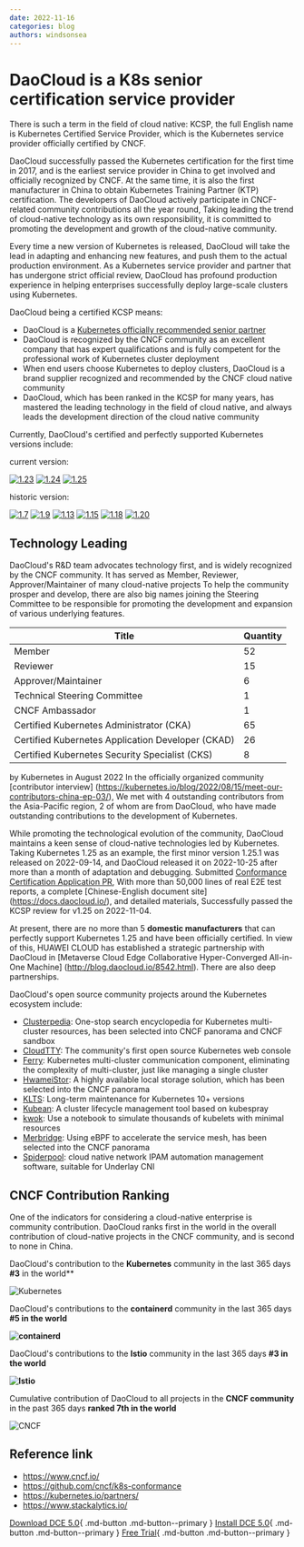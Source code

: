 ```yaml
---
date: 2022-11-16
categories: blog
authors: windsonsea
---
```


# DaoCloud is a K8s senior certification service provider

There is such a term in the field of cloud native: KCSP, the full English name is Kubernetes Certified Service Provider, which is the Kubernetes service provider officially certified by CNCF.

DaoCloud successfully passed the Kubernetes certification for the first time in 2017, and is the earliest service provider in China to get involved and officially recognized by CNCF.
At the same time, it is also the first manufacturer in China to obtain Kubernetes Training Partner (KTP) certification. The developers of DaoCloud actively participate in CNCF-related community contributions all the year round,
Taking leading the trend of cloud-native technology as its own responsibility, it is committed to promoting the development and growth of the cloud-native community.

Every time a new version of Kubernetes is released, DaoCloud will take the lead in adapting and enhancing new features, and push them to the actual production environment.
As a Kubernetes service provider and partner that has undergone strict official review, DaoCloud has profound production experience in helping enterprises successfully deploy large-scale clusters using Kubernetes.

DaoCloud being a certified KCSP means:

- DaoCloud is a [Kubernetes officially recommended senior partner](https://kubernetes.io/partners/)
- DaoCloud is recognized by the CNCF community as an excellent company that has expert qualifications and is fully competent for the professional work of Kubernetes cluster deployment
- When end users choose Kubernetes to deploy clusters, DaoCloud is a brand supplier recognized and recommended by the CNCF cloud native community
- DaoCloud, which has been ranked in the KCSP for many years, has mastered the leading technology in the field of cloud native, and always leads the development direction of the cloud native community

Currently, DaoCloud's certified and perfectly supported Kubernetes versions include:

current version:

[![1.23](../images/1.23.png)](https://github.com/cncf/k8s-conformance/pull/2072)
[![1.24](../images/1.24.png)](https://github.com/cncf/k8s-conformance/pull/2239)
[![1.25](../images/1.25.png)](https://github.com/cncf/k8s-conformance/pull/2240)

historic version:

[![1.7](../images/1.7.png)](https://github.com/cncf/k8s-conformance/pull/68)
[![1.9](../images/1.9.png)](https://github.com/cncf/k8s-conformance/pull/210)
[![1.13](../images/1.13.png)](https://github.com/cncf/k8s-conformance/pull/418)
[![1.15](../images/1.15.png)](https://github.com/cncf/k8s-conformance/pull/794)
[![1.18](../images/1.18.png)](https://github.com/cncf/k8s-conformance/pull/1144)
[![1.20](../images/1.20.png)](https://github.com/cncf/k8s-conformance/pull/1463)

## Technology Leading

DaoCloud's R&D team advocates technology first, and is widely recognized by the CNCF community. It has served as Member, Reviewer, Approver/Maintainer of many cloud-native projects
To help the community prosper and develop, there are also big names joining the Steering Committee to be responsible for promoting the development and expansion of various underlying features.

| Title | Quantity |
| -------------------------------------------------- | ---- |
| Member | 52 |
| Reviewer | 15 |
| Approver/Maintainer | 6 |
| Technical Steering Committee | 1 |
| CNCF Ambassador | 1 |
| Certified Kubernetes Administrator (CKA) | 65 |
| Certified Kubernetes Application Developer (CKAD) | 26 |
| Certified Kubernetes Security Specialist (CKS) | 8 |

by Kubernetes in August 2022
In the officially organized community [contributor interview] (https://kubernetes.io/blog/2022/08/15/meet-our-contributors-china-ep-03/),
We met with 4 outstanding contributors from the Asia-Pacific region, 2 of whom are from DaoCloud, who have made outstanding contributions to the development of Kubernetes.

While promoting the technological evolution of the community, DaoCloud maintains a keen sense of cloud-native technologies led by Kubernetes.
Taking Kubernetes 1.25 as an example, the first minor version 1.25.1 was released on 2022-09-14, and DaoCloud released it on 2022-10-25 after more than a month of adaptation and debugging.
Submitted [Conformance Certification Application PR](https://github.com/cncf/k8s-conformance/pull/2240),
With more than 50,000 lines of real E2E test reports, a complete [Chinese-English document site] (https://docs.daocloud.io/), and detailed materials,
Successfully passed the KCSP review for v1.25 on 2022-11-04.

At present, there are no more than 5 **domestic manufacturers** that can perfectly support Kubernetes 1.25 and have been officially certified.
In view of this, HUAWEI CLOUD has established a strategic partnership with DaoCloud in [Metaverse Cloud Edge Collaborative Hyper-Converged All-in-One Machine] (http://blog.daocloud.io/8542.html). There are also deep partnerships.

DaoCloud's open source community projects around the Kubernetes ecosystem include:

- [Clusterpedia](https://github.com/clusterpedia-io): One-stop search encyclopedia for Kubernetes multi-cluster resources, has been selected into CNCF panorama and CNCF sandbox
- [CloudTTY](https://github.com/cloudtty/cloudtty): The community's first open source Kubernetes web console
- [Ferry](https://github.com/ferryproxy/ferry): Kubernetes multi-cluster communication component, eliminating the complexity of multi-cluster, just like managing a single cluster
- [HwameiStor](https://github.com/hwameistor/hwameistor): A highly available local storage solution, which has been selected into the CNCF panorama
- [KLTS](https://github.com/klts-io): Long-term maintenance for Kubernetes 10+ versions
- [Kubean](https://github.com/kubean-io/kubean): A cluster lifecycle management tool based on kubespray
- [kwok](https://github.com/kubernetes-sigs/kwok): Use a notebook to simulate thousands of kubelets with minimal resources
- [Merbridge](https://github.com/merbridge/merbridge): Using eBPF to accelerate the service mesh, has been selected into the CNCF panorama
- [Spiderpool](https://github.com/spidernet-io): cloud native network IPAM automation management software, suitable for Underlay CNI

## CNCF Contribution Ranking

One of the indicators for considering a cloud-native enterprise is community contribution. DaoCloud ranks first in the world in the overall contribution of cloud-native projects in the CNCF community, and is second to none in China.

DaoCloud's contribution to the **Kubernetes** community in the last 365 days **#3** in the world**

![Kubernetes](./images/cncf01.png)

DaoCloud's contributions to the **containerd** community in the last 365 days **#5 in the world**

**![containerd](./images/cncf02.png)**

DaoCloud's contributions to the **Istio** community in the last 365 days **#3 in the world**

**![Istio](./images/cncf03.png)**

Cumulative contribution of DaoCloud to all projects in the **CNCF community** in the past 365 days **ranked 7th in the world**

![CNCF](./images/cncf04.png)

## Reference link

- https://www.cncf.io/
- https://github.com/cncf/k8s-conformance
- https://kubernetes.io/partners/
- https://www.stackalytics.io/

[Download DCE 5.0](../download/dce5.md){ .md-button .md-button--primary }
[Install DCE 5.0](../install/intro.md){ .md-button .md-button--primary }
[Free Trial](../dce/license0.md){ .md-button .md-button--primary }